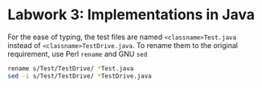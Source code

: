 # Labwork 3: Implementations in Java

For the ease of typing, the test files are named `<classname>Test.java`
instead of `<classname>TestDrive.java`.
To rename them to the original requirement, use Perl `rename` and GNU `sed`

```sh
rename s/Test/TestDrive/ *Test.java
sed -i s/Test/TestDrive/ *TestDrive.java
```
